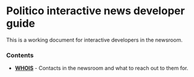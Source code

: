 # Politico interactive news developer guide

This is a working document for interactive developers in the newsroom.

### Contents

* [**WHOIS**](/whois.md) - Contacts in the newsroom and what to reach out to them for.



